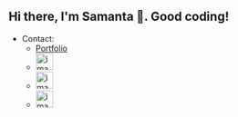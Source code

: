 ## Hi there, I'm Samanta 👋. Good coding!


- Contact:
  - [Portfolio](https://samantao93.github.io/portfolio/)
  - [<img width="30" height="30" alt="image" src="https://github.com/user-attachments/assets/de72d515-d798-4477-9810-f2c0d7725781" />](https://www.linkedin.com/in/samanta-ortuno/)
  - [<img width="30" height="30" alt="image" src="https://github.com/user-attachments/assets/a68aa05a-36f1-4f2d-af55-14f112cec1a9" />](https://orcid.org/0000-0003-0731-6975)
  - [<img width="30" height="30" alt="image" src="https://github.com/user-attachments/assets/22c0587a-8187-41d3-85c7-4a37c18661d4" />](mailto:samanta.ortuno@gmail.com)

 



<!--
**Samantao93/samantao93** is a ✨ _special_ ✨ repository because its `README.md` (this file) appears on your GitHub profile.

Here are some ideas to get you started:

- 🔭 I’m currently working on ...
- 🌱 I’m currently learning ...
- 👯 I’m looking to collaborate on ...
- 🤔 I’m looking for help with ...
- 💬 Ask me about ...
- 📫 How to reach me: ...
- 😄 Pronouns: ...
- ⚡ Fun fact: ...
-->
